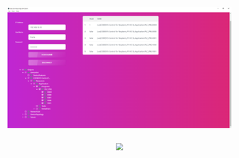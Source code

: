 <img src=".erb/img/gamen.PNG" alt="drawing" width="700" />

<br>



<br>

<div align="center">
<!-- 
sequenceDiagram
USER->>Electron: NodeID取得ボタン
Electron->>OpcUa Client: SessionData
OpcUa Client->>OpcUa Server: connect(SessionData)
OpcUa Server->>OpcUa Client: dissconnect(NodeIds)
OpcUa Client->>Electron: NodeIdTree
Electron->> USER: PublicNodeIdの一覧が表示される
USER->>Electron: PublicNodeIdから<br>モニターしたいNodeIdを選択<br>CONNECTボタン
Electron->>OpcUa Client: SessionData + <br>MonitorNodeIds
OpcUa Client->>OpcUa Server:connect(SessionData+<br>MonitorNodeIds)
loop ChangeMonitorItem
    OpcUa Server->>OpcUa Client: MonitorItem<br>[value]
    OpcUa Client->>Electron: MonitorItem<br>[value]
    Electron->>USER: モニターしたいNodeIdを監視
end
USER->>Electron: DISCONNECTボタン
Electron->>OpcUa Client: dissconnect
OpcUa Client->>OpcUa Server: dissconnect
OpcUa Server->>OpcUa Client: Status disconnect
OpcUa Client->>Electron: disconnect signal
Electron->>USER: モニター終了 
-->

[![](https://mermaid.ink/img/pako:eNqVVE1v00AQ_SvWnqgaGpJA2loolySHHJoi3F7AHDbetb2Ss2u860hVFAk7FRKkEhIS7QEE4kOFExeEVFUIfsy2JPwL1vl0SBpUn-yZ98Zv38xOG1gMYaADjh-HmFq4QqATwKZJ943q_ZulUtXDlggY1bW6AtYqly-OL3-eyO4bGf-S3W8mnQAUdte39qFW9gimQtcMzDlhtAIFNGk6NUUaOGjhQNcsRqkqciPFWJtQRpiF4ohwPqENhSG-tvCXf7SjvQDjOcFackhduxc2PGKNMDL6enH2ZHD6WUZHg_df-p_OZfRKxkcy7i3xZJ7Zk_Gzu42gJLsfZLc3NOiHjE5k9E5Gh2NQ_PJPdPb7-dsEV96t16vlvWuaqa1rCXmHUSJYMD78aoeXGLy-WEMZ6DHma2UXUgePczWB1TBo6lnZjxQ6KfywBb0QP0oTl3RlFSnlxKhJq03tv_44OD02KaZoSZsqNeMaXqdm6z-DuwR5hT-GgCLkCeGqyjO1M5DGiUOhN6d10Y3-9_ji_CnIgCYOmpAgdZvbiYkmEC5uYhPo6hVhG4aeMIFJOwoKQ8GMA2oBXQQhzoDQR1BMLj_QbejxabSKki5Ngx6DCKvPNhAHfrI6HMKFKqk028RJ4mHgqbArhM_1bDZJbzhEuGFjw2LNLCfIhYFwW9vFbDFf3IL5Ai5uFuCdQgFZjdz2lp2_nbPR5q1cHoJOJwN8SB8wNlOFh3p2RntruL46fwEZGtqg?type=png)](https://mermaid.live/edit#pako:eNqVVE1v00AQ_SvWnqgaGpJA2loolySHHJoi3F7AHDbetb2Ss2u860hVFAk7FRKkEhIS7QEE4kOFExeEVFUIfsy2JPwL1vl0SBpUn-yZ98Zv38xOG1gMYaADjh-HmFq4QqATwKZJ943q_ZulUtXDlggY1bW6AtYqly-OL3-eyO4bGf-S3W8mnQAUdte39qFW9gimQtcMzDlhtAIFNGk6NUUaOGjhQNcsRqkqciPFWJtQRpiF4ohwPqENhSG-tvCXf7SjvQDjOcFackhduxc2PGKNMDL6enH2ZHD6WUZHg_df-p_OZfRKxkcy7i3xZJ7Zk_Gzu42gJLsfZLc3NOiHjE5k9E5Gh2NQ_PJPdPb7-dsEV96t16vlvWuaqa1rCXmHUSJYMD78aoeXGLy-WEMZ6DHma2UXUgePczWB1TBo6lnZjxQ6KfywBb0QP0oTl3RlFSnlxKhJq03tv_44OD02KaZoSZsqNeMaXqdm6z-DuwR5hT-GgCLkCeGqyjO1M5DGiUOhN6d10Y3-9_ji_CnIgCYOmpAgdZvbiYkmEC5uYhPo6hVhG4aeMIFJOwoKQ8GMA2oBXQQhzoDQR1BMLj_QbejxabSKki5Ngx6DCKvPNhAHfrI6HMKFKqk028RJ4mHgqbArhM_1bDZJbzhEuGFjw2LNLCfIhYFwW9vFbDFf3IL5Ai5uFuCdQgFZjdz2lp2_nbPR5q1cHoJOJwN8SB8wNlOFh3p2RntruL46fwEZGtqg)

</div>
